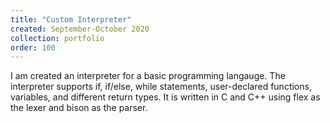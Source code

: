 ```yaml
---
title: "Custom Interpreter"
created: September-October 2020
collection: portfolio
order: 100
---
```


I am created an interpreter for a basic programming langauge. The interpreter supports if, if/else, while statements, user-declared functions, variables, and different return types. It is written in C and C++ using flex as the lexer and bison as the parser.
